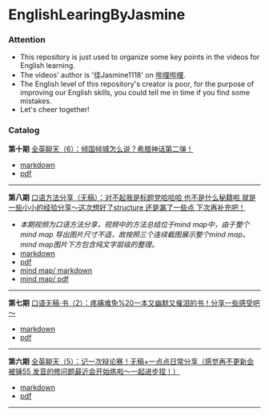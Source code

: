 # EnglishLearingByJasmine



### Attention
- This repository is just used to organize some key points in the videos for English learning.
- The videos' author is '佳Jasmine1118' on [哔哩哔哩](bilibili.com).
- The English level of this repository's creator is poor, for the purpose of improving our English skills, you could tell me in time if you find some mistakes.
- Let's cheer together!



### Catalog


**第十期**  [全英聊天（6）：倾国倾城怎么说？希腊神话第二弹！](https://www.bilibili.com/video/BV1Pt4y1x7ff?share_source=copy_web)
- [markdown](全英聊天（6）：倾国倾城怎么说？希腊神话第二弹！.md)
- [pdf](全英聊天（6）：倾国倾城怎么说？希腊神话第二弹！.pdf)
---



**第八期**  [口语方法分享（无稿）：对不起我是标题党哈哈哈 也不是什么秘籍啦 就是一些小小的经验分享～这次想好了structure 还是漏了一些点 下次再补充吧！](https://www.bilibili.com/video/BV1nS4y1a7V5?share_source=copy_web)
- *本期视频为口语方法分享，视频中的方法总结位于mind map中，由于整个mind map 导出图片尺寸不适，故按照三个连续截图展示整个mind map。mind map图片下方包含纯文字层级的整理。*
- [markdown](口语方法分享（无稿）：对不起我是标题党哈哈哈%20也不是什么秘籍啦%20就是一些小小的经验分享～这次想好了structure%20还是漏了一些点%20下次再补充吧！.md)
- [pdf](口语方法分享（无稿）：对不起我是标题党哈哈哈%20也不是什么秘籍啦%20就是一些小小的经验分享～这次想好了structure%20还是漏了一些点%20下次再补充吧！.pdf)
- [mind map/ markdown](OralEnglishPractice.md)
- [mind map/ pdf](OralEnglishPractice.pdf)
---



**第七期**  [口语无稿·书（2）：疼痛难免%20一本又幽默又催泪的书！分享一些感受吧～](https://www.bilibili.com/video/BV1XL4y1G7ae?share_source=copy_web)
- [markdown](口语无稿·书（2）：疼痛难免%20一本又幽默又催泪的书！分享一些感受吧～.md)   
- [pdf](口语无稿·书（2）：疼痛难免%20一本又幽默又催泪的书！分享一些感受吧～.pdf)
---



**第六期**  [全英聊天（5）：记一次辩论赛！无稿+一点点日常分享（感觉再不更新会被锤55 发音的修问题最近会开始练啦～一起进步捏！）](https://www.bilibili.com/video/BV1EL4y1L7xP?share_source=copy_web) 
- [markdown](全英聊天（5）：记一次辩论赛！无稿+一点点日常分享（感觉再不更新会被锤55%20发音的修问题最近会开始练啦～一起进步捏！）.md)
- [pdf](全英聊天（5）：记一次辩论赛！无稿+一点点日常分享（感觉再不更新会被锤55%20发音的修问题最近会开始练啦～一起进步捏！）.pdf)
---





